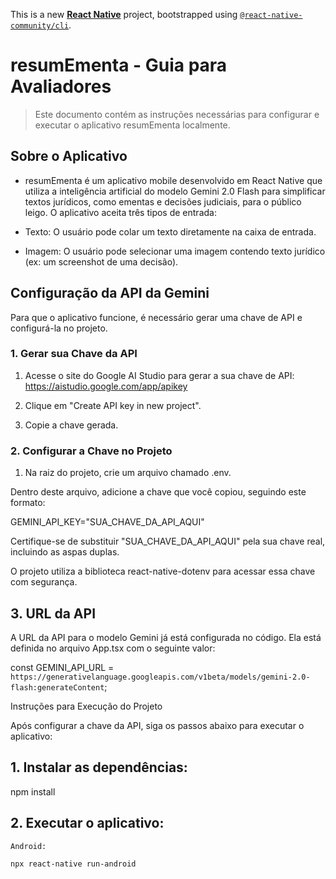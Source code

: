 This is a new [**React Native**](https://reactnative.dev) project, bootstrapped using [`@react-native-community/cli`](https://github.com/react-native-community/cli).

# resumEmenta - Guia para Avaliadores

> Este documento contém as instruções necessárias para configurar e executar o aplicativo resumEmenta localmente.

## Sobre o Aplicativo

* resumEmenta é um aplicativo mobile desenvolvido em React Native que utiliza a inteligência artificial do modelo Gemini 2.0 Flash para simplificar textos jurídicos, como ementas e decisões judiciais, para o público leigo. O aplicativo aceita três tipos de entrada:

* Texto: O usuário pode colar um texto diretamente na caixa de entrada.

* Imagem: O usuário pode selecionar uma imagem contendo texto jurídico (ex: um screenshot de uma decisão).

## Configuração da API da Gemini

Para que o aplicativo funcione, é necessário gerar uma chave de API e configurá-la no projeto.

### 1. Gerar sua Chave da API

1. Acesse o site do Google AI Studio para gerar a sua chave de API:
https://aistudio.google.com/app/apikey

2. Clique em "Create API key in new project".

3. Copie a chave gerada.

### 2. Configurar a Chave no Projeto

1. Na raiz do projeto, crie um arquivo chamado .env.

Dentro deste arquivo, adicione a chave que você copiou, seguindo este formato:

GEMINI_API_KEY="SUA_CHAVE_DA_API_AQUI"

Certifique-se de substituir "SUA_CHAVE_DA_API_AQUI" pela sua chave real, incluindo as aspas duplas.

O projeto utiliza a biblioteca react-native-dotenv para acessar essa chave com segurança.

## 3. URL da API

A URL da API para o modelo Gemini já está configurada no código. Ela está definida no arquivo App.tsx com o seguinte valor:

const GEMINI_API_URL = `https://generativelanguage.googleapis.com/v1beta/models/gemini-2.0-flash:generateContent`;

Instruções para Execução do Projeto

Após configurar a chave da API, siga os passos abaixo para executar o aplicativo:

## 1. Instalar as dependências:

npm install

## 2. Executar o aplicativo:
    
    Android:
    
    npx react-native run-android
